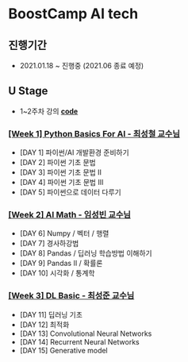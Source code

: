 # BoostCamp AI tech

## 진행기간

- 2021.01.18 ~ 진행중 (2021.06 종료 예정)

## U Stage

- 1~2주차 강의 **[code](https://github.com/ydy8989/lecture-note-python-basics-for-ai)**

### [[Week 1] Python Basics For AI - 최성철 교수님](https://github.com/ydy8989/boostcamp/tree/main/Week_1)

- [DAY 1] 파이썬/AI 개발환경 준비하기
- [DAY 2] 파이썬 기초 문법
- [DAY 3] 파이썬 기초 문법 II
- [DAY 4] 파이썬 기초 문법 III
- [DAY 5] 파이썬으로 데이터 다루기

### [[Week 2] AI Math - 임성빈 교수님](https://github.com/ydy8989/boostcamp/tree/main/Week_2)

- [DAY 6] Numpy / 벡터 / 행렬
- [DAY 7] 경사하강법
- [DAY 8] Pandas / 딥러닝 학습방법 이해하기
- [DAY 9] Pandas II / 확률론
- [DAY 10] 시각화 / 통계학

### [[Week 3] DL Basic - 최성준 교수님](https://github.com/ydy8989/boostcamp/tree/main/Week_3)

- [DAY 11] 딥러닝 기초
- [DAY 12] 최적화
- [DAY 13] Convolutional Neural Networks
- [DAY 14] Recurrent Neural Networks
- [DAY 15] Generative model

